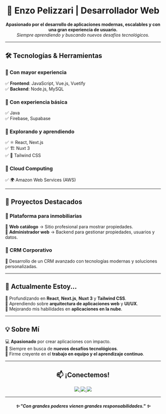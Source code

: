 <h1 align="center">🚀 Enzo Pelizzari | Desarrollador Web</h1>

<p align="center">
  <b>Apasionado por el desarrollo de aplicaciones modernas, escalables y con una gran experiencia de usuario.</b>
  <br>
  <i>Siempre aprendiendo y buscando nuevos desafíos tecnológicos.</i>
</p>

---

## 🛠️ Tecnologías & Herramientas

### 🔹 **Con mayor experiencia**  
✅ **Frontend**: JavaScript, Vue.js, Vuetify  
✅ **Backend**: Node.js, MySQL  

### 🔹 **Con experiencia básica**  
✅ Java  
✅ Firebase, Supabase  

### 🔹 **Explorando y aprendiendo**  
✅ ⚛️ React, Next.js  
✅ 🏗️ Nuxt 3  
✅ 🎨 Tailwind CSS  

### 🔹 **Cloud Computing**  
✅ 🌍 Amazon Web Services (AWS)  

---

## 🚀 Proyectos Destacados

### 🏡 Plataforma para inmobiliarias  
🔹 **Web catálogo** → Sitio profesional para mostrar propiedades.  
🔹 **Administrador web** → Backend para gestionar propiedades, usuarios y datos.  

### 🏢 CRM Corporativo  
🔹 Desarrollo de un CRM avanzado con tecnologías modernas y soluciones personalizadas.  

---

## 🌱 Actualmente Estoy...  
📌 Profundizando en **React**, **Next.js**, **Nuxt 3** y **Tailwind CSS**.  
📌 Aprendiendo sobre **arquitectura de aplicaciones web** y **UI/UX**.  
📌 Mejorando mis habilidades en **aplicaciones en la nube**.  

---

## 💡 Sobre Mí  
💻 **Apasionado** por crear aplicaciones con impacto.  
🎯 Siempre en busca de **nuevos desafíos tecnológicos**.  
🤝 Firme creyente en el **trabajo en equipo y el aprendizaje continuo**.  

---

<h2 align="center">📫 ¡Conectemos!</h2>

<p align="center">
  <a href="mailto:enzozopeli@gmail.com">
    <img src="https://img.shields.io/badge/Email-D14836?style=for-the-badge&logo=gmail&logoColor=white">
  </a>
  <a href="https://linkedin.com/in/enzo-pelizzari-622876145">
    <img src="https://img.shields.io/badge/LinkedIn-0077B5?style=for-the-badge&logo=linkedin&logoColor=white">
  </a>
  <a href="https://github.com/enzozopeli">
    <img src="https://img.shields.io/badge/GitHub-181717?style=for-the-badge&logo=github&logoColor=white">
  </a>
</p>

---

<h4 align="center"><i>✨ "Con grandes poderes vienen grandes responsabilidades." ✨</i></h4>
